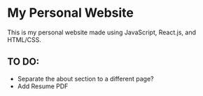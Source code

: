 # My Personal Website

This is my personal website made using JavaScript, React.js, and HTML/CSS.  

## TO DO:
- Separate the about section to a different page?
- Add Resume PDF

